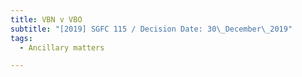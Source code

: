 ```yaml
---
title: VBN v VBO
subtitle: "[2019] SGFC 115 / Decision Date: 30\_December\_2019"
tags:
  - Ancillary matters

---
```

